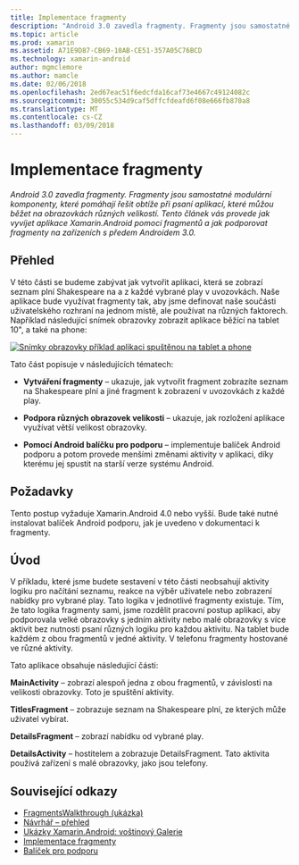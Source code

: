 ```yaml
---
title: Implementace fragmenty
description: "Android 3.0 zavedla fragmenty. Fragmenty jsou samostatné modulární komponenty, které pomáhají řešit obtíže při psaní aplikací, které můžou běžet na obrazovkách různých velikostí. Tento článek vás provede jak vyvíjet aplikace Xamarin.Android pomocí fragmentů a jak podporovat fragmenty na zařízeních s předem Androidem 3.0."
ms.topic: article
ms.prod: xamarin
ms.assetid: A71E9D87-CB69-10AB-CE51-357A05C76BCD
ms.technology: xamarin-android
author: mgmclemore
ms.author: mamcle
ms.date: 02/06/2018
ms.openlocfilehash: 2ed67eac51f6edcfda16caf73e4667c49124082c
ms.sourcegitcommit: 30055c534d9caf5dffcfdeafd6f08e666fb870a8
ms.translationtype: MT
ms.contentlocale: cs-CZ
ms.lasthandoff: 03/09/2018
---
```

# <a name="implementing-with-fragments"></a>Implementace fragmenty

_Android 3.0 zavedla fragmenty. Fragmenty jsou samostatné modulární komponenty, které pomáhají řešit obtíže při psaní aplikací, které můžou běžet na obrazovkách různých velikostí. Tento článek vás provede jak vyvíjet aplikace Xamarin.Android pomocí fragmentů a jak podporovat fragmenty na zařízeních s předem Androidem 3.0._


## <a name="overview"></a>Přehled

V této části se budeme zabývat jak vytvořit aplikaci, která se zobrazí seznam plní Shakespeare na a z každé vybrané play v uvozovkách. Naše aplikace bude využívat fragmenty tak, aby jsme definovat naše součásti uživatelského rozhraní na jednom místě, ale používat na různých faktorech. Například následující snímek obrazovky zobrazit aplikace běžící na tablet 10", a také na phone:

[![Snímky obrazovky příklad aplikaci spuštěnou na tablet a phone](images/intro-screenshot-sml.png)](images/intro-screenshot.png#lightbox)

Tato část popisuje v následujících tématech:

- **Vytváření fragmenty** &ndash; ukazuje, jak vytvořit fragment zobrazíte seznam na Shakespeare plní a jiné fragment k zobrazení v uvozovkách z každé play.

- **Podpora různých obrazovek velikosti** &ndash; ukazuje, jak rozložení aplikace využívat větší velikost obrazovky.

- **Pomocí Android balíčku pro podporu** &ndash; implementuje balíček Android podporu a potom provede menšími změnami aktivity v aplikaci, díky kterému jej spustit na starší verze systému Android.


## <a name="requirements"></a>Požadavky

Tento postup vyžaduje Xamarin.Android 4.0 nebo vyšší. Bude také nutné instalovat balíček Android podporu, jak je uvedeno v dokumentaci k fragmenty.


## <a name="introduction"></a>Úvod

V příkladu, které jsme budete sestavení v této části neobsahují aktivity logiku pro načítání seznamu, reakce na výběr uživatele nebo zobrazení nabídky pro vybrané play. Tato logika v jednotlivé fragmenty existuje.
Tím, že tato logika fragmenty sami, jsme rozdělit pracovní postup aplikaci, aby podporovala velké obrazovky s jedním aktivity nebo malé obrazovky s více aktivit bez nutnosti psaní různých logiku pro každou aktivitu. Na tablet bude každém z obou fragmentů v jedné aktivity. V telefonu fragmenty hostované ve různé aktivity.

Tato aplikace obsahuje následující části:

 **MainActivity** – zobrazí alespoň jedna z obou fragmentů, v závislosti na velikosti obrazovky. Toto je spuštění aktivity.

 **TitlesFragment** – zobrazuje seznam na Shakespeare plní, ze kterých může uživatel vybírat.

 **DetailsFragment** – zobrazí nabídku od vybrané play.

 **DetailsActivity** – hostitelem a zobrazuje DetailsFragment.
Tato aktivita používá zařízení s malé obrazovky, jako jsou telefony.



## <a name="related-links"></a>Související odkazy

- [FragmentsWalkthrough (ukázka)](https://developer.xamarin.com/samples/monodroid/FragmentsWalkthrough/)
- [Návrhář – přehled](~/android/user-interface/android-designer/index.md)
- [Ukázky Xamarin.Android: voštinový Galerie](https://developer.xamarin.com/samples/HoneycombGallery/)
- [Implementace fragmenty](http://developer.android.com/guide/topics/fundamentals/fragments.html)
- [Balíček pro podporu](http://developer.android.com/sdk/compatibility-library.html)
